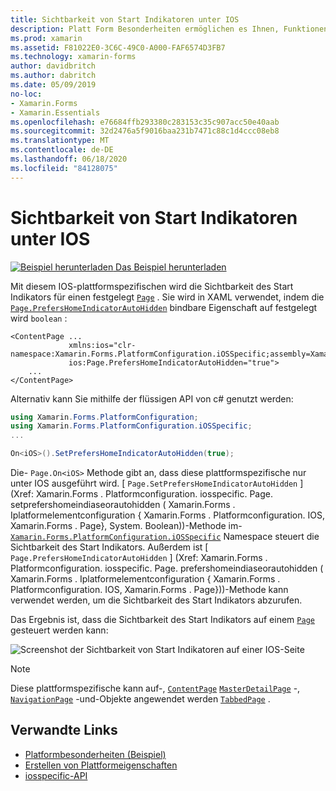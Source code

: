```yaml
---
title: Sichtbarkeit von Start Indikatoren unter IOS
description: Platt Form Besonderheiten ermöglichen es Ihnen, Funktionen zu nutzen, die nur auf einer bestimmten Plattform verfügbar sind, ohne dass benutzerdefinierte Renderer oder Effekte implementiert werden. In diesem Artikel wird erläutert, wie Sie die plattformspezifische IOS-Anwendung nutzen, die die Sichtbarkeit des Start Indikators auf einer Seite festlegt.
ms.prod: xamarin
ms.assetid: F81022E0-3C6C-49C0-A000-FAF6574D3FB7
ms.technology: xamarin-forms
author: davidbritch
ms.author: dabritch
ms.date: 05/09/2019
no-loc:
- Xamarin.Forms
- Xamarin.Essentials
ms.openlocfilehash: e76684ffb293380c283153c35c907acc50e40aab
ms.sourcegitcommit: 32d2476a5f9016baa231b7471c88c1d4ccc08eb8
ms.translationtype: MT
ms.contentlocale: de-DE
ms.lasthandoff: 06/18/2020
ms.locfileid: "84128075"
---
```

# <a name="home-indicator-visibility-on-ios"></a>Sichtbarkeit von Start Indikatoren unter IOS

[![Beispiel herunterladen](~/media/shared/download.png) Das Beispiel herunterladen](https://docs.microsoft.com/samples/xamarin/xamarin-forms-samples/userinterface-platformspecifics)

Mit diesem IOS-plattformspezifischen wird die Sichtbarkeit des Start Indikators für einen festgelegt [`Page`](xref:Xamarin.Forms.Page) . Sie wird in XAML verwendet, indem die [`Page.PrefersHomeIndicatorAutoHidden`](xref:Xamarin.Forms.PlatformConfiguration.iOSSpecific.Page.PrefersHomeIndicatorAutoHiddenProperty) bindbare Eigenschaft auf festgelegt wird `boolean` :

```xaml
<ContentPage ...
             xmlns:ios="clr-namespace:Xamarin.Forms.PlatformConfiguration.iOSSpecific;assembly=Xamarin.Forms.Core"
             ios:Page.PrefersHomeIndicatorAutoHidden="true">
    ...
</ContentPage>
```

Alternativ kann Sie mithilfe der flüssigen API von c# genutzt werden:

```csharp
using Xamarin.Forms.PlatformConfiguration;
using Xamarin.Forms.PlatformConfiguration.iOSSpecific;
...

On<iOS>().SetPrefersHomeIndicatorAutoHidden(true);
```

Die- `Page.On<iOS>` Methode gibt an, dass diese plattformspezifische nur unter IOS ausgeführt wird. [ `Page.SetPrefersHomeIndicatorAutoHidden` ] (Xref: Xamarin.Forms . Platformconfiguration. iosspecific. Page. setprefershomeindiaseorautohidden ( Xamarin.Forms . Iplatformelementconfiguration { Xamarin.Forms . Platformconfiguration. IOS, Xamarin.Forms . Page}, System. Boolean))-Methode im- [`Xamarin.Forms.PlatformConfiguration.iOSSpecific`](xref:Xamarin.Forms.PlatformConfiguration.iOSSpecific) Namespace steuert die Sichtbarkeit des Start Indikators. Außerdem ist [ `Page.PrefersHomeIndicatorAutoHidden` ] (Xref: Xamarin.Forms . Platformconfiguration. iosspecific. Page. prefershomeindiaseorautohidden ( Xamarin.Forms . Iplatformelementconfiguration { Xamarin.Forms . Platformconfiguration. IOS, Xamarin.Forms . Page}))-Methode kann verwendet werden, um die Sichtbarkeit des Start Indikators abzurufen.

Das Ergebnis ist, dass die Sichtbarkeit des Start Indikators auf einem [`Page`](xref:Xamarin.Forms.Page) gesteuert werden kann:

![Screenshot der Sichtbarkeit von Start Indikatoren auf einer IOS-Seite](page-home-indicator-images/home-indicator-visibility.png "Seite zur Sichtbarkeit des Homebalkens")

> [!NOTE]
> Diese plattformspezifische kann auf-, [`ContentPage`](xref:Xamarin.Forms.ContentPage) [`MasterDetailPage`](xref:Xamarin.Forms.MasterDetailPage) -, [`NavigationPage`](xref:Xamarin.Forms.NavigationPage) -und-Objekte angewendet werden [`TabbedPage`](xref:Xamarin.Forms.TabbedPage) .

## <a name="related-links"></a>Verwandte Links

- [Platformbesonderheiten (Beispiel)](https://docs.microsoft.com/samples/xamarin/xamarin-forms-samples/userinterface-platformspecifics)
- [Erstellen von Plattformeigenschaften](~/xamarin-forms/platform/platform-specifics/index.md#creating-platform-specifics)
- [iosspecific-API](xref:Xamarin.Forms.PlatformConfiguration.iOSSpecific)
